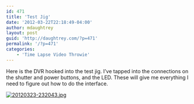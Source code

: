 ```yaml
---
id: 471
title: 'Test Jig'
date: '2012-03-22T22:18:49-04:00'
author: mdaughtrey
layout: post
guid: 'http://daughtrey.com/?p=471'
permalink: '/?p=471'
categories:
    - 'Time Lapse Video Throwie'
---
```


Here is the DVR hooked into the test jig. I’ve tapped into the connections on the shutter and power buttons, and the LED. These will give me everything I need to figure out how to do the interface.

[![20120323-232043.jpg](http://daughtrey.com/wp-content/uploads/2012/03/20120323-232043.jpg)](http://daughtrey.com/wp-content/uploads/2012/03/20120323-232043.jpg)